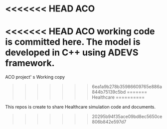 <<<<<<< HEAD
ACO
===

<<<<<<< HEAD
ACO working code is committed here. The model is developed in C++ using ADEVS framework.   
=======
ACO project' s Working copy
>>>>>>> 6ea1a9b278b35986609765e886a844b75139c5bd
=======
Healthcare
==========

This repos is create to share Healthcare simulation code and documents.
>>>>>>> 20295b94f35ace09bd8ec5650ce806b842e597d7
